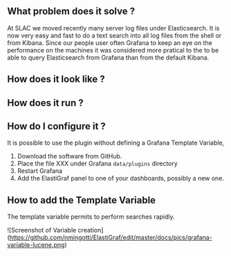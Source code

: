 

## What problem does it solve ? 

At SLAC we moved recently many server log files under Elasticsearch. It is now very easy and fast to do a text
search into all log files from the shell or from Kibana. Since our people user often Grafana to keep an eye 
on the performance on the machines it was considered more pratical to the to be able to query Elasticsearch
from Grafana than from the default Kibana. 


## How does it look like ? 


## How does it run ? 



## How do I configure it ? 

It is possible to use the plugin without defining a Grafana Template Variable,

1. Download the software from GitHub.
1. Place the file XXX under Grafana `data/plugins` directory 
1. Restart Grafana
1. Add the ElastiGraf panel to one of your dashboards, possibly a new one.

## How to add the Template Variable 

The template variable permits to perform searches rapidly. 

![Screenshot of Variable creation]
(https://github.com/nmingotti/ElastiGraf/edit/master/docs/pics/grafana-variable-lucene.png)



